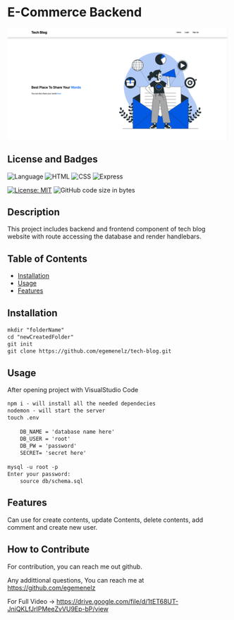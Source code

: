 # E-Commerce Backend

<img src="./public/images/tech-blog.png" alt="Project Image" width="500px"/>

## License and Badges

![Language](https://img.shields.io/badge/JavaScript-F7DF1E?style=for-the-badge&logo=javascript&logoColor=black)
![HTML](https://img.shields.io/badge/HTML-239120?style=for-the-badge&logo=html5&logoColor=white)
![CSS](https://img.shields.io/badge/CSS-239120?&style=for-the-badge&logo=css3&logoColor=white)
![Express](https://img.shields.io/badge/Express.js-404D59?style=for-the-badge)

[![License: MIT](https://img.shields.io/badge/License-MIT-yellow.svg)](https://opensource.org/licenses/MIT)
![GitHub code size in bytes](https://img.shields.io/github/languages/code-size/egemenelz/notetaker)

## Description

This project includes backend and frontend component of tech blog website with route accessing the database and render handlebars.

## Table of Contents

- [Installation](#installation)
- [Usage](#usage)
- [Features](#features)

## Installation

```
mkdir "folderName"
cd "newCreatedFolder"
git init
git clone https://github.com/egemenelz/tech-blog.git

```

## Usage

After opening project with VisualStudio Code

````
npm i - will install all the needed dependecies
nodemon - will start the server
touch .env
    
    DB_NAME = 'database name here'
    DB_USER = 'root'
    DB_PW = 'password'
    SECRET= 'secret here'
    
mysql -u root -p
Enter your password:
    source db/schema.sql

````

## Features

Can use for create contents, update Contents, delete contents, add comment and create new user.

## How to Contribute

For contribution, you can reach me out github.

Any addittional questions, You can reach me at https://github.com/egemenelz

For Full Video -> https://drive.google.com/file/d/1tET68UT-JniQKLfJrIPMeeZvVU9Ep-bP/view
